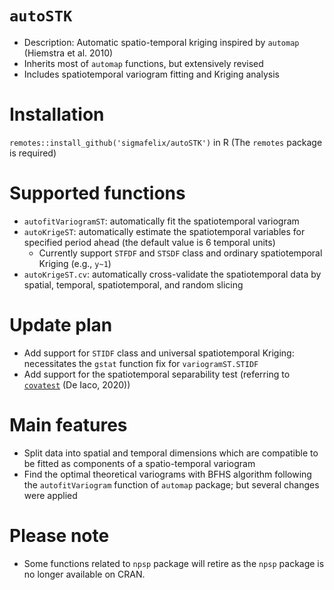 # `autoSTK`
- Description: Automatic spatio-temporal kriging inspired by `automap` (Hiemstra et al. 2010)
- Inherits most of `automap` functions, but extensively revised
- Includes spatiotemporal variogram fitting and Kriging analysis

# Installation
`remotes::install_github('sigmafelix/autoSTK')` in R (The `remotes` package is required)

# Supported functions
- `autofitVariogramST`: automatically fit the spatiotemporal variogram
- `autoKrigeST`: automatically estimate the spatiotemporal variables for specified period ahead (the default value is 6 temporal units)
    - Currently support `STFDF` and `STSDF` class and ordinary spatiotemporal Kriging (e.g., `y~1`)
- `autoKrigeST.cv`: automatically cross-validate the spatiotemporal data by spatial, temporal, spatiotemporal, and random slicing

# Update plan
- Add support for `STIDF` class and universal spatiotemporal Kriging: necessitates the `gstat` function fix for `variogramST.STIDF`
- Add support for the spatiotemporal separability test (referring to [`covatest`](https://cran.r-project.org/web/packages/covatest/index.html) (De Iaco, 2020))

# __Main features__
+ Split data into spatial and temporal dimensions which are compatible to be fitted as components of a spatio-temporal variogram
+ Find the optimal theoretical variograms with BFHS algorithm following the `autofitVariogram` function of `automap` package; but several changes were applied

# Please note
- Some functions related to `npsp` package will retire as the `npsp` package is no longer available on CRAN.
